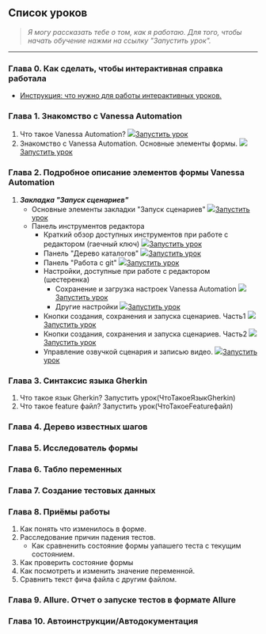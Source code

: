 ﻿## Список уроков
> *Я могу рассказать тебе о том, как я работаю. Для того, чтобы начать обучение нажми на ссылку "Запустить урок".*
---
### Глава 0. Как сделать, чтобы интерактивная справка работала
   * [Инструкция: что нужно для работы интерактивных уроков.](https://github.com/Pr-Mex/vanessa-automation/blob/develop/docs/InteractiveHelp/SettingUpInteractiveHelp.md)


### Глава 1. Знакомство с Vanessa Automation
   1. Что такое Vanessa Automation? ![](https://github.com/Pr-Mex/vanessa-automation/blob/develop/training/pict/mortarboard.png?raw=true)[Запустить урок](ЧтоТакоеVanessaAutomation)
   1. Знакомство с Vanessa Automation. Основные элементы формы. ![](https://github.com/Pr-Mex/vanessa-automation/blob/develop/training/pict/mortarboard.png?raw=true)[Запустить урок](ЗнакомствоСVanessaAutomationОсновныеЭлементыФормы)

### Глава 2. Подробное описание элементов формы Vanessa Automation
   1. ***Закладка "Запуск сценариев"***
       - Основные элементы закладки "Запуск сценариев" ![](https://github.com/Pr-Mex/vanessa-automation/blob/develop/training/pict/mortarboard.png?raw=true)[Запустить урок](ОсновныеЭлементыЗакладкиЗапускСценариев)
       - Панель инструментов редактора
           - Краткий обзор доступных инструментов при работе с редактором (гаечный ключ) ![](https://github.com/Pr-Mex/vanessa-automation/blob/develop/training/pict/mortarboard.png?raw=true)[Запустить урок](КраткийОбзорДоступныхИнструментовПриРаботеСРедактором)
           - Панель "Дерево каталогов" ![](https://github.com/Pr-Mex/vanessa-automation/blob/develop/training/pict/mortarboard.png?raw=true)[Запустить урок](ОписаниеПанелиДеревоКаталогов)
           - Панель "Работа с git" ![](https://github.com/Pr-Mex/vanessa-automation/blob/develop/training/pict/mortarboard.png?raw=true)[Запустить урок](ОписаниеПанелиРаботаСGit)
           - Настройки, доступные при работе с редактором (шестеренка)
              - Сохранение и загрузка настроек Vanessa Automation ![](https://github.com/Pr-Mex/vanessa-automation/blob/develop/training/pict/mortarboard.png?raw=true)[Запустить урок](НастройкиВПанелиРедактораСохранитьЗагрузитьНастройки)
              - Другие настройки ![](https://github.com/Pr-Mex/vanessa-automation/blob/develop/training/pict/mortarboard.png?raw=true)[Запустить урок](НастройкиВПанелиРедактораДругиеНастройки)
           - Кнопки создания, сохранения и запуска сценариев. Часть1 ![](https://github.com/Pr-Mex/vanessa-automation/blob/develop/training/pict/mortarboard.png?raw=true)[Запустить урок](КнопкиЗапускаСценариевЧастьОдин)              
           - Кнопки создания, сохранения и запуска сценариев. Часть2 ![](https://github.com/Pr-Mex/vanessa-automation/blob/develop/training/pict/mortarboard.png?raw=true)[Запустить урок](КнопкиЗапускаСценариевЧастьДва)              
           - Управление озвучкой сценария и записью видео. ![](https://github.com/Pr-Mex/vanessa-automation/blob/develop/training/pict/mortarboard.png?raw=true)[Запустить урок](КнопкиОзвучкиИЗаписиВидео)              

### Глава 3. Синтаксис языка Gherkin

   1. Что такое язык Gherkin? Запустить урок(ЧтоТакоеЯзыкGherkin)
   1. Что такое feature файл? Запустить урок(ЧтоТакоеFeatureфайл)


### Глава 4. Дерево известных шагов

### Глава 5. Исследователь формы
### Глава 6. Табло переменных

### Глава 7. Создание тестовых данных
### Глава 8. Приёмы работы
   1. Как понять что изменилось в форме.
   1. Расследование причин падения тестов.
       - Как сравненить состояние формы уапашего теста с текущим состоянием.
   1. Как проверить состояние формы
   1. Как посмотреть и изменить значение переменной.
   1. Сравнить текст фича файла с другим файлом.
   
### Глава 9. Allure. Отчет о запуске тестов в формате Allure

### Глава 10. Автоинструкции/Автодокументация
